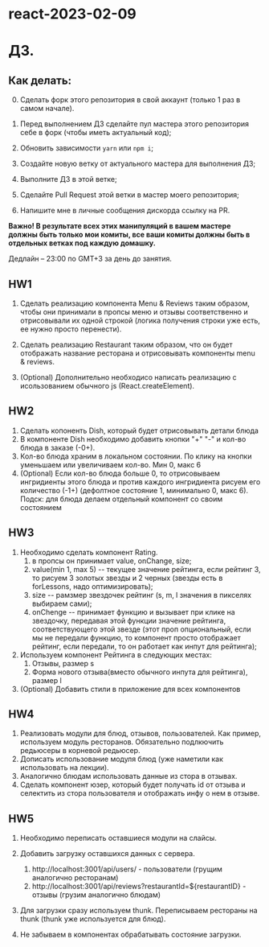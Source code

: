 # react-2023-02-09

# ДЗ.

## Как делать:

0. Сделать форк этого репозитория в свой аккаунт (только 1 раз в самом начале).

1. Перед выполнением ДЗ сделайте пул мастера этого репозитория себе в форк (чтобы иметь актуальный код);
2. Обновить зависимости `yarn` или `npm i`;
3. Создайте новую ветку от актуального мастера для выполнения ДЗ;
4. Выполните ДЗ в этой ветке;
5. Сделайте Pull Request этой ветки в мастер моего репозитория;
6. Напишите мне в личные сообщения дискорда ссылку на PR.

**Важно! В результате всех этих манипуляций в вашем мастере должны быть только мои комиты, все ваши комиты должны быть в отдельных ветках под каждую домашку.**

Дедлайн – 23:00 по GMT+3 за день до занятия.

## HW1

1. Сделать реализацию компонента Menu & Reviews таким образом, чтобы они принимали в пропсы меню и отзывы соответственно и отрисовывали их одной строкой (логика получения строки уже есть, ее нужно просто перенести).

2. Сделать реализацию Restaurant таким образом, что он будет отображать название ресторана и отрисовывать компоненты menu & reviews.

3. (Optional) Дополнительно необходисо написать реализацию с исользованием обычного js (React.createElement).

## HW2

1. Сделать копоненть Dish, который будет отрисовывать детали блюда
2. В компоненте Dish необходимо добавить кнопки "+" "-" и кол-во блюда в заказе (-0+).
3. Кол-во блюда храним в локальном состоянии. По клику на кнопки уменьшаем или увеличиваем кол-во. Мин 0, макс 6
4. (Optional) Если кол-во блюда больше 0, то отрисовываем ингридиенты этого блюда и против каждого ингридиента рисуем его количество (-1+) (дефолтное состояние 1, минимально 0, макс 6). Подск: для блюда делаем отдельный компонент со своим состоянием

## HW3

1. Необходимо сделать компонент Rating.
   1. в пропсы он принимает value, onChange, size;
   2. value(min 1, max 5) -- текущее значение рейтинга, если рейтинг 3, то рисуем 3 золотых звезды и 2 черных (звезды есть в forLessons, надо оптимизировать);
   3. size -- рамзмер звездочек рейтинг (s, m, l значения в пикселях выбираем сами);
   4. onChenge -- принимает функцию и вызывает при клике на звездочку, передавая этой функции значение рейтинга, соответствующего этой звезде (этот проп опциональный, если мы не передали функцию, то компонент просто отображает рейтинг, если передали, то он работает как инпут для рейтинга);
2. Используем компонент Рейтинга в следующих местах:
   1. Отзывы, размер s
   2. Форма нового отзыва(вместо обычного инпута для рейтинга), размер l
3. (Optional) Добавить стили в приложение для всех компонентов

## HW4

1. Реализовать модули для блюд, отзывов, пользователей. Как пример, используем модуль ресторанов. Обязательно подлкючить редьюсеры в корневой редьюсер.
2. Дописать использование модуля блюд (уже наметили как использовать на лекции).
3. Аналогично блюдам использовать данные из стора в отзывах.
4. Сделать компонент юзер, который будет получать id от отзыва и селектить из стора пользователя и отображать инфу о нем в отзыве.

## HW5

1. Необходимо переписать оставшиеся модули на слайсы.
2. Добавить загрузку оставшихся данных с сервера.

   1. http://localhost:3001/api/users/ - пользователи (грущим аналогично ресторанам)
   2. http://localhost:3001/api/reviews?restaurantId=${restaurantID} - отзывы (грузим аналогично блюдам)

3. Для загрузки сразу используем thunk. Переписываем рестораны на thunk (thunk уже используется для блюд).
4. Не забываем в компонентах обрабатывать состояние загрузки.
